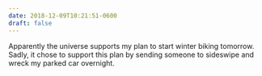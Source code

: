 ```yaml
---
date: 2018-12-09T10:21:51-0600
draft: false
---
```




Apparently the universe supports my plan to start winter biking tomorrow. Sadly, it chose to support this plan by sending someone to sideswipe and wreck my parked car overnight.




